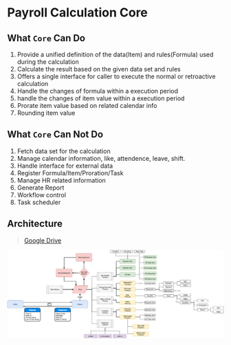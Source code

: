 # Payroll Calculation Core

## What `Core` Can Do
1. Provide a unified definition of the data(Item) and rules(Formula) used during the calculation
1. Calculate the result based on the given data set and rules 
1. Offers a single interface for caller to execute the normal or retroactive calculation
1. Handle the changes of formula within a execution period
1. handle the changes of item value within a execution period
1. Prorate item value based on related calendar info
1. Rounding item value

## What `Core` Can Not Do
1. Fetch data set for the calculation
1. Manage calendar information, like, attendence, leave, shift.
1. Handle interface for external data
1. Register Formula/Item/Proration/Task
1. Manage HR related information
1. Generate Report
1. Workflow control
1. Task scheduler

## Architecture

> [Google Drive](https://drive.google.com/file/d/1tM96jXBHbzjGYEemqEuiHBpjgKdTb2tw/view?usp=sharing)

![Architecture](doc/pics/architecture.png)